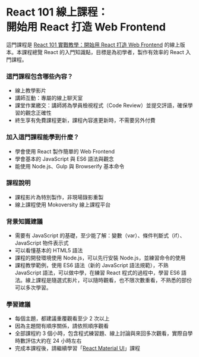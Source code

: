 
<h1 class="hide">React 101 線上課程：<br />開始用 React 打造 Web Frontend</h1>

這門課程是 [React 101 實戰教學：開始用 React 打造 Web Frontend](https://www.mokoversity.com/training/React-101) 的線上版本。本課程總覽 React 的入門知識點，目標是為初學者，製作有效率的 React 入門課程。

### 這門課程包含哪些內容？

* 線上教學影片
* 講師互動：專屬的線上聊天室
* 課堂作業繳交：講師將為學員檢視程式（Code Review）並提交評語，確保學習的觀念正確性
* 終生享有免費課程更新，課程內容進更新時，不需要另外付費

### 加入這門課程能學到什麼？

* 學會使用 React 製作簡單的 Web Frontend
* 學會基本的 JavaScript 與 ES6 語法與觀念
* 能使用 Node.js、Gulp 與 Browserify 基本命令

### 課程說明

* 課程影片為特別製作，非現場錄影重製
* 線上課程使用 Mokoversity 線上課程平台

### 背景知識建議

* 需要有 JavaScript 的基礎，至少能了解：變數（var）、條件判斷式（if）、JavaScript 物件表示式
* 可以看懂基本的 HTML5 語法
* 課程的開發環境使用 Node.js，可以先行安裝 Node.js，並練習命令的使用
* 課程教學範例，使用 ES6 語法（新的 JavaScript 語法規範），不熟 JavaScript 語法，可以做中學，在練習 React 程式的過程中，學習 ES6 語法。線上課程是隨選式影片，可以隨時觀看，也不限次數重看，不熟悉的部份可以多次學習。

### 學習建議

* 每個主題，都建議重覆觀看至少 2 次以上
* 因為主題間有順序關係，請依照順序觀看
* 全部課程約 3 個小時，包含程式練習題、線上討論與來回多次觀看，實際自學時數評估大約在 24 小時左右
* 完成本課程後，請繼續學習「<a href="/course/React/React-Material-UI">React Material UI</a>」課程
